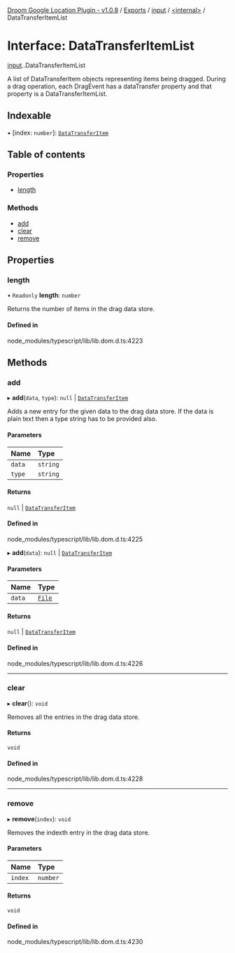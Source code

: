 [Droom Google Location Plugin - v1.0.8](../README.md) / [Exports](../modules.md) / [input](../modules/input.md) / [<internal\>](../modules/input._internal_.md) / DataTransferItemList

# Interface: DataTransferItemList

[input](../modules/input.md).[<internal>](../modules/input._internal_.md).DataTransferItemList

A list of DataTransferItem objects representing items being dragged. During a drag operation, each DragEvent has a dataTransfer property and that property is a DataTransferItemList.

## Indexable

▪ [index: `number`]: [`DataTransferItem`](../modules/input._internal_.md#datatransferitem)

## Table of contents

### Properties

- [length](input._internal_.DataTransferItemList.md#length)

### Methods

- [add](input._internal_.DataTransferItemList.md#add)
- [clear](input._internal_.DataTransferItemList.md#clear)
- [remove](input._internal_.DataTransferItemList.md#remove)

## Properties

### length

• `Readonly` **length**: `number`

Returns the number of items in the drag data store.

#### Defined in

node_modules/typescript/lib/lib.dom.d.ts:4223

## Methods

### add

▸ **add**(`data`, `type`): ``null`` \| [`DataTransferItem`](../modules/input._internal_.md#datatransferitem)

Adds a new entry for the given data to the drag data store. If the data is plain text then a type string has to be provided also.

#### Parameters

| Name | Type |
| :------ | :------ |
| `data` | `string` |
| `type` | `string` |

#### Returns

``null`` \| [`DataTransferItem`](../modules/input._internal_.md#datatransferitem)

#### Defined in

node_modules/typescript/lib/lib.dom.d.ts:4225

▸ **add**(`data`): ``null`` \| [`DataTransferItem`](../modules/input._internal_.md#datatransferitem)

#### Parameters

| Name | Type |
| :------ | :------ |
| `data` | [`File`](../modules/input._internal_.md#file) |

#### Returns

``null`` \| [`DataTransferItem`](../modules/input._internal_.md#datatransferitem)

#### Defined in

node_modules/typescript/lib/lib.dom.d.ts:4226

___

### clear

▸ **clear**(): `void`

Removes all the entries in the drag data store.

#### Returns

`void`

#### Defined in

node_modules/typescript/lib/lib.dom.d.ts:4228

___

### remove

▸ **remove**(`index`): `void`

Removes the indexth entry in the drag data store.

#### Parameters

| Name | Type |
| :------ | :------ |
| `index` | `number` |

#### Returns

`void`

#### Defined in

node_modules/typescript/lib/lib.dom.d.ts:4230
